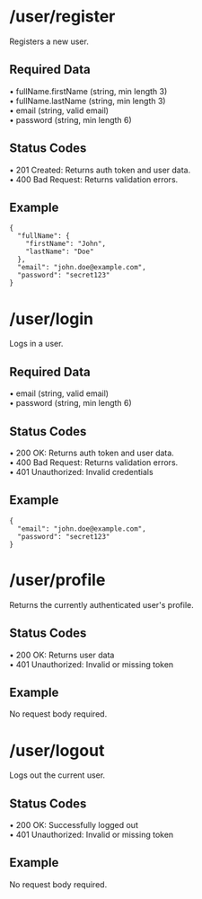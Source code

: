 # /user/register

Registers a new user.

## Required Data
• fullName.firstName (string, min length 3)  
• fullName.lastName (string, min length 3)  
• email (string, valid email)  
• password (string, min length 6)

## Status Codes
• 201 Created: Returns auth token and user data.  
• 400 Bad Request: Returns validation errors.

## Example
```
{
  "fullName": {
    "firstName": "John",
    "lastName": "Doe"
  },
  "email": "john.doe@example.com",
  "password": "secret123"
}
```

# /user/login

Logs in a user.

## Required Data
• email (string, valid email)  
• password (string, min length 6)

## Status Codes
• 200 OK: Returns auth token and user data.  
• 400 Bad Request: Returns validation errors.  
• 401 Unauthorized: Invalid credentials

## Example
```
{
  "email": "john.doe@example.com",
  "password": "secret123"
}
```

# /user/profile

Returns the currently authenticated user's profile.

## Status Codes
• 200 OK: Returns user data  
• 401 Unauthorized: Invalid or missing token

## Example
No request body required.

# /user/logout

Logs out the current user.

## Status Codes
• 200 OK: Successfully logged out  
• 401 Unauthorized: Invalid or missing token

## Example
No request body required.